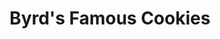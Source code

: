 ---
title: "Byrd's Famous Cookies"
url: /charleston/byrds-famous-cookies-south-market-street/
shop: pastry
---